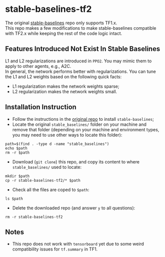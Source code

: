 # stable-baselines-tf2
The original [stable-baselines](https://github.com/hill-a/stable-baselines) repo only supports TF1.x.\
This repo makes a few modifications to make stable-baselines compatible with TF2.x while keeping the rest of the code logic intact.

## Features Introduced Not Exist In Stable Baselines
L1 and L2 regularizations are introduced in `PPO2`. You may mimic them to apply to other agents, e.g., A2C.\
In general, the network performs better with regularizations. You can tune the L1 and L2 weights based on the following quick facts:
  - L1 regularization makes the network weights sparse;
  - L2 regularization makes the network weights small.

## Installation Instruction
- Follow the instructions in the [original repo](https://github.com/hill-a/stable-baseline) to install `stable-baselines`;
- Locate the original `stable_baselines/` folder on your machine and remove that folder (depending on your machine and environment types, you may need to use other ways to locate this folder):
```
path=$(find . -type d -name "stable_baselines")
echo $path
rm -r $path
```
- Download (`git clone`) this repo, and copy its content to where `stable_baselines/` used to locate:
```
mkdir $path
cp -r stable-baselines-tf2/* $path
```
- Check all the files are coped to `$path`:
```
ls $path
```
- Delete the downloaded repo (and answer `y` to all questions):
```
rm -r stable-baselines-tf2
```

## Notes
- This repo does not work with `tensorboard` yet due to some weird compatibility issues for `tf.summary` in TF1.
